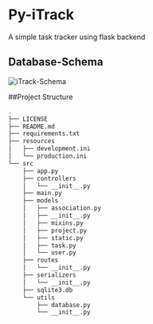 # Py-iTrack
A simple task tracker using flask backend

## Database-Schema
![iTrack-Schema](https://i.imgur.com/5cRh4V9.png)

##Project Structure
```bash
.
├── LICENSE
├── README.md
├── requirements.txt
├── resources
│   ├── development.ini
│   └── production.ini
└── src
    ├── app.py
    ├── controllers
    │   └── __init__.py
    ├── main.py
    ├── models
    │   ├── association.py
    │   ├── __init__.py
    │   ├── mixins.py
    │   ├── project.py
    │   ├── static.py
    │   ├── task.py
    │   └── user.py
    ├── routes
    │   └── __init__.py
    ├── serializers
    │   └── __init__.py
    ├── sqlite3.db
    └── utils
        ├── database.py
        └── __init__.py
```